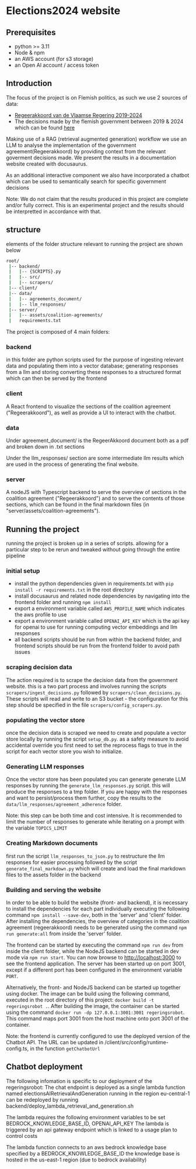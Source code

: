 # Elections2024 website

## Prerequisites
- python >= 3.11
- Node & npm
- an AWS account (for s3 storage)
- an Open AI account / access token

## Introduction

The focus of the project is on Flemish politics, as such we use 2 sources of data:
-  [Regeerakkoord van de Vlaamse Regering 2019-2024](https://www.vlaanderen.be/publicaties/regeerakkoord-van-de-vlaamse-regering-2019-2024)
- The decisions made by the flemish government between 2019 & 2024 which can be found [here](https://beslissingenvlaamseregering.vlaanderen.be/)

Making use of a RAG (retrieval augmented generation) workflow we use an LLM to analyse the implementation of the government agreement(Regeerakkoord) by providing context from the relevant goverment decisions made. We present the results in a documentation website created with docusaurus.

As an additional interactive component we also have incorporated a chatbot which can be used to semantically search for specific government decisions

Note: We do not claim that the results produced in this project are complete and/or fully correct. This is an experimental project and the results should be interpretted in accordance with that.


## structure
elements of the folder structure relevant to running the project are shown below
```bash
root/
 |-- backend/
 |   |-- {SCRIPTS}.py
 |   |-- src/
 |   |-- scrapers/
 |-- client/
 |-- data/
 |   |-- agreements_document/
 |   |-- llm_responses/
 |-- server/
 |   |-- assets/coalition-agreements/
 |   requirements.txt
```
The project is composed of 4 main folders:
### backend
in this folder are python scripts used for the purpose of ingesting relevant data and populating them into a vector database; generating responses from a llm and storing converting these responses to a structured format which can then be served by the frontend

### client
A React frontend to visualize the sections of the coalition agreement ("Regeerakkoord"), as well as provide a UI to interact with the chatbot.

### data
Under agreement_document/ is the RegeerAkkoord document both as a pdf and broken down in .txt sections

Under the llm_responses/ section are some intermediate llm results which are used in the process of generating the final website.

### server
A nodeJS with Typescript backend to serve the overview of sections in the coalition agreement ("Regeerakkoord") and to serve the contents of those sections, which can be found in the final markdown files (in "server/assets/coalition-agreements").

## Running the project

running the project is broken up in a series of scripts. allowing for a particular step to be rerun and tweaked without going through the entire pipeline

### initial setup
- install the python dependencies given in requirements.txt with ```pip install -r requirements.txt``` in the root directory
- install docusaurus and related node dependencies by navigating into the frontend folder and running ```npm install```
- export a environment variable called ```AWS_PROFILE_NAME``` which indicates the aws profile to use
- export a environment variable called  ```OPENAI_API_KEY``` which is the api key for openai to use for running computing vector embeddings and llm responses
- all backend scripts should be run from within the backend folder, and frontend scripts should be run from the frontend folder to avoid path issues

### scraping decision data
The action required is to scrape the decision data from the government website. this is a two part process and involves running the scripts ```scrapers/ingest_decisions.py``` followed by ```scrapers/clean_decisions.py```. These scripts will read and write to an S3 bucket - the configuration for this step should be specified in the  file ```scrapers/config_scrapers.py```.

### populating the vector store
once the decision data is scraped we need to create and populate a vector store locally by running the script ```setup_db.py```. as a safety measure to avoid accidental override you first need to set the reprocess flags to true in the script for each vector store you wish to initialize.

### Generating LLM responses
Once the vector store has been populated you can generate generate LLM responses by running the ```generate_llm_responses.py``` script. this will produce the responses to a tmp folder. If you are happy with the responses and want to persist/process them further, copy the results to the ```data/llm_responses/agreement_adherence``` folder.

Note: this step can be both time and cost intensive. It is recommended to limit the number of responses to generate while iterating on a prompt with the variable ```TOPICS_LIMIT```

### Creating Markdown documents
first run the script ```llm_responses_to_json.py``` to restructure the llm responses for easier processing followed by the script ```generate_final_markdown.py``` which will create and load the final markdown files to the assets folder in the backend

### Building and serving the website
In order to be able to build the website (front- and backend), it is necessary to install the dependencies for each part individually executing the following command `npm install --save-dev`, both in the 'server' and 'client' folder.
After installing the dependencies, the overview of categories in the coalition agreement (regeerakkoord) needs to be generated using the command `npm run generate:all` from inside the 'server' folder.

The frontend can be started by executing the command `npm run dev` from inside the client folder, while the NodeJS backend can be started in dev mode via `npm run start`. You can now browse to [http://localhost:3000](http://localhost:3000) to see the frontend application. The server has been started up on port 3001, except if a different port has been configured in the environment variable `PORT`.

Alternatively, the front- and NodeJS backend can be started up together using docker. The image can be build using the following command, executed in the root directory of this project: `docker build -t regeringsrobot .`. After building the image, the container can be started using the command `docker run -dp 127.0.0.1:3001:3001 regeringsrobot`. This command maps port 3001 from the host machine onto port 3001 of the container.

Note: the frontend is currently configured to use the deployed version of the Chatbot API.  The URL can be updated in /client/src/config/runtime-config.ts, in the function `getChatbotUrl`


## Chatbot deployment
The following infomation is specific to our deployment of the regeringsrobot:
The chat endpoint is deployed as a single lambda function named electionsAIRetrievalAndGeneration
running in the region eu-central-1
can be redeployed by running backend/deploy_lambda_retrieval_and_generation.sh

The lambda requires the following environment variables to be set BEDROCK_KNOWLEDGE_BASE_ID, OPENAI_API_KEY
The lambda is triggered by an api gateway endpoint which is linked to a usage plan to control costs

The lambda function connects to an aws bedrock knowledge base specified by a BEDROCK_KNOWLEDGE_BASE_ID
the knowledge base is hosted in the us-east-1 region (due to bedrock availability)

